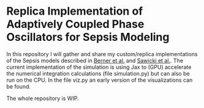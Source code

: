 # Replica Implementation of Adaptively Coupled Phase Oscillators for Sepsis Modeling

In this repository I will gather and share my custom/replica implementations of the Sepsis models described in [Berner et al.](https://www.frontiersin.org/journals/network-physiology/articles/10.3389/fnetp.2021.730385/full) and [Sawicki et al.](https://www.frontiersin.org/journals/network-physiology/articles/10.3389/fnetp.2022.904480/full).
The current implementation of the simulation is using Jax to (GPU) accelerate the numerical integration calculations (file simulation.py) but can also be run on the CPU.
In the file viz.py an early version of the visualizations can be found.

The whole repository is WIP.
